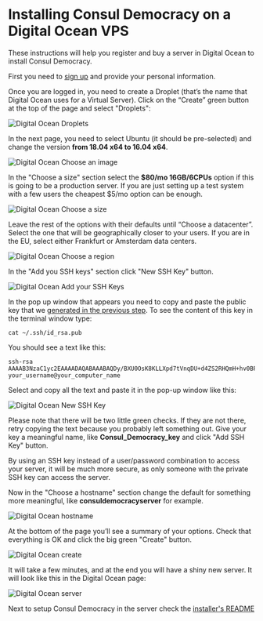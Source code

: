 # Installing Consul Democracy on a Digital Ocean VPS

These instructions will help you register and buy a server in Digital Ocean to install Consul Democracy.

First you need to [sign up](https://cloud.digitalocean.com/registrations/new) and provide your personal information.

Once you are logged in, you need to create a Droplet (that’s the name that Digital Ocean uses for a Virtual Server). Click on the “Create” green button at the top of the page and select "Droplets":

![Digital Ocean Droplets](../../img/digital_ocean/droplets.png)

In the next page, you need to select Ubuntu (it should be pre-selected) and change the version **from 18.04 x64 to 16.04 x64**.

![Digital Ocean Choose an image](../../img/digital_ocean/image.png)

In the "Choose a size" section select the **$80/mo 16GB/6CPUs** option if this is going to be a production server. If you are just setting up a test system with a few users the cheapest $5/mo option can be enough.

![Digital Ocean Choose a size](../../img/digital_ocean/size.png)

Leave the rest of the options with their defaults until “Choose a datacenter”. Select the one that will be geographically closer to your users. If you are in the EU, select either Frankfurt or Amsterdam data centers.

![Digital Ocean Choose a region](../../img/digital_ocean/region.png)

In the "Add you SSH keys" section click "New SSH Key" button.

![Digital Ocean Add your SSH Keys](../../img/digital_ocean/ssh_keys.png)

In the pop up window that appears you need to copy and paste the public key that we [generated in the previous step](generating_ssh_key.md). To see the content of this key in the terminal window type:

  ```
  cat ~/.ssh/id_rsa.pub
  ```

You should see a text like this:

  ```
  ssh-rsa AAAAB3NzaC1yc2EAAAADAQABAAABAQDy/BXU0OsK8KLLXpd7tVnqDU+d4ZS2RHQmH+hv0BFFdP6PmUbKdBDigRqG6W3QBexB2DpVcb/bmHlfhzDlIHJn/oki+SmUYLSWWTWuSeF/1N7kWf9Ebisk6hiBkh5+i0oIJYvAUsNm9wCayQ+i3U3NjuB25HbgtyjR3jDPIhmg1xv0KZ8yeVcU+WJth0pIvwq+t4vlZbwhm/t2ah8O7hWnbaGV/MZUcj0/wFuiad98yk2MLGciV6XIIq+MMIEWjrrt933wAgzEB8vgn9acrDloJNvqx25uNMpDbmoNXJ8+/P3UDkp465jmejVd/6bRaObXplu2zTv9wDO48ZpsaACP your_username@your_computer_name
  ```

Select and copy all the text and paste it in the pop-up window like this:

![Digital Ocean New SSH Key](../../img/digital_ocean/new_ssh.png)

Please note that there will be two little green checks. If they are not there, retry copying the text because you probably left something out. Give your key a meaningful name, like **Consul_Democracy_key** and click "Add SSH Key" button.

By using an SSH key instead of a user/password combination to access your server, it will be much more secure, as only someone with the private SSH key can access the server.

Now in the "Choose a hostname" section change the default for something more meaningful, like **consuldemocracyserver** for example.

![Digital Ocean hostname](../../img/digital_ocean/hostname.png)

At the bottom of the page you’ll see a summary of your options. Check that everything is OK and click the big green "Create" button.

![Digital Ocean create](../../img/digital_ocean/create.png)

It will take a few minutes, and at the end you will have a shiny new server. It will look like this in the Digital Ocean page:

![Digital Ocean server](../../img/digital_ocean/server.png)

Next to setup Consul Democracy in the server check the [installer's README](https://github.com/consuldemocracy/installer)
